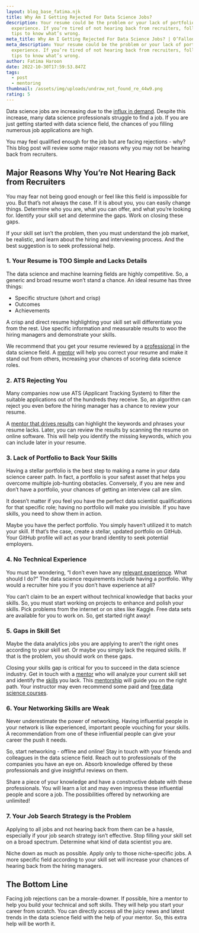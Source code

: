 ```yaml
---
layout: blog_base_fatima.njk
title: Why Am I Getting Rejected For Data Science Jobs?
description: Your resume could be the problem or your lack of portfolio or
  experience. If you’re tired of not hearing back from recruiters, follow our
  tips to know what’s wrong.
meta_title: Why Am I Getting Rejected For Data Science Jobs? | O’Fallon Labs
meta_description: Your resume could be the problem or your lack of portfolio or
  experience. If you’re tired of not hearing back from recruiters, follow our
  tips to know what’s wrong.
author: Fatima Haroon
date: 2022-10-30T17:59:53.847Z
tags:
  - post
  - mentoring
thumbnail: /assets/img/uploads/undraw_not_found_re_44w9.png
rating: 5
---
```

<!--StartFragment-->

Data science jobs are increasing due to the [influx in demand](https://saeedmirshekari.com/blog/2022-05-14-the-talent-gap-in-data-science-today-and-tomorrow/). Despite this increase, many data science professionals struggle to find a job. If you are just getting started with data science field, the chances of you filling numerous job applications are high. 

You may feel qualified enough for the job but are facing rejections - why? This blog post will review some major reasons why you may not be hearing back from recruiters. 

<h2>Major Reasons Why You’re Not Hearing Back from Recruiters</h2>

You may fear not being good enough or feel like this field is impossible for you. But that’s not always the case. If it is about you, you can easily change things. Determine who you are, what you can offer, and what you’re looking for. Identify your skill set and determine the gaps. Work on closing these gaps. 

If your skill set isn’t the problem, then you must understand the job market, be realistic, and learn about the hiring and interviewing process. And the best suggestion is to seek professional help. 

<h3>1. Your Resume is TOO Simple and Lacks Details</h3>

The data science and machine learning fields are highly competitive. So, a generic and broad resume won’t stand a chance. An ideal resume has three things:

* Specific structure (short and crisp)
* Outcomes
* Achievements 

A crisp and direct resume highlighting your skill set will differentiate you from the rest. Use specific information and measurable results to woo the hiring managers and demonstrate your skills. 

We recommend that you get your resume reviewed by a [professional](https://saeedmirshekari.com/) in the data science field. A [mentor](https://saeedmirshekari.com/team/) will help you correct your resume and make it stand out from others, increasing your chances of scoring data science roles. 

<h3>2. ATS Rejecting You</h3>

Many companies now use ATS (Applicant Tracking System) to filter the suitable applications out of the hundreds they receive. So, an algorithm can reject you even before the hiring manager has a chance to review your resume. 

A [mentor that drives results](https://saeedmirshekari.com/results/) can highlight the keywords and phrases your resume lacks. Later, you can review the results by scanning the resume on online software. This will help you identify the missing keywords, which you can include later in your resume. 

<h3>3. Lack of Portfolio to Back Your Skills</h3>

Having a stellar portfolio is the best step to making a name in your data science career path. In fact, a portfolio is your safest asset that helps you overcome multiple job-hunting obstacles. Conversely, if you are new and don’t have a portfolio, your chances of getting an interview call are slim. 

It doesn’t matter if you feel you have the perfect data scientist qualifications for that specific role; having no portfolio will make you invisible. If you have skills, you need to show them in action. 

Maybe you have the perfect portfolio. You simply haven’t utilized it to match your skill. If that’s the case, create a stellar, updated portfolio on GitHub. Your GitHub profile will act as your brand identity to seek potential employers. 

<h3>4. No Technical Experience</h3>

You must be wondering, “I don’t even have any [relevant experience](https://saeedmirshekari.com/blog/how-to-get-your-first-data-science-job-without-any-job-experience-the-ultimate-solution). What should I do?” The data science requirements include having a portfolio. Why would a recruiter hire you if you don’t have experience at all? 

You can’t claim to be an expert without technical knowledge that backs your skills. So, you must start working on projects to enhance and polish your skills. Pick problems from the internet or on sites like Kaggle. Free data sets are available for you to work on. So, get started right away!

<h3>5. Gaps in Skill Set</h3>

Maybe the data analytics jobs you are applying to aren’t the right ones according to your skill set. Or maybe you simply lack the required skills. If that is the problem, you should work on these gaps. 

Closing your skills gap is critical for you to succeed in the data science industry. Get in touch with a [mentor](https://saeedmirshekari.com/blog/2022-08-15-why-you-need-a-data-science-career-mentor/) who will analyze your current skill set and identify the [skills](https://saeedmirshekari.com/blog/2022-07-15-top-10-most-in-demand-skills-for-data-scientists-in-2022/) you lack. This [mentorship](https://saeedmirshekari.com/data-science-one-on-one-mentoring//) will guide you on the right path. Your instructor may even recommend some paid and [free data science courses](https://saeedmirshekari.com/data-science-learning-program/). 

<h3>6. Your Networking Skills are Weak</h3>

Never underestimate the power of networking. Having influential people in your network is like experienced, important people vouching for your skills. A recommendation from one of these influential people can give your career the push it needs. 

So, start networking - offline and online! Stay in touch with your friends and colleagues in the data science field. Reach out to professionals of the companies you have an eye on. Absorb knowledge offered by these professionals and give insightful reviews on them. 

Share a piece of your knowledge and have a constructive debate with these professionals. You will learn a lot and may even impress these influential people and score a job. The possibilities offered by networking are unlimited!

<h3>7. Your Job Search Strategy is the Problem</h3>

Applying to all jobs and not hearing back from them can be a hassle, especially if your job search strategy isn’t effective. Stop filling your skill set on a broad spectrum. Determine what kind of data scientist you are. 

Niche down as much as possible. Apply only to those niche-specific jobs. A more specific field according to your skill set will increase your chances of hearing back from the hiring managers. 

<h2>The Bottom Line</h2>

Facing job rejections can be a morale-downer. If possible, hire a mentor to help you build your technical and soft skills. They will help you start your career from scratch. You can directly access all the juicy news and latest trends in the data science field with the help of your mentor. So, this extra help will be worth it.

<!--EndFragment-->